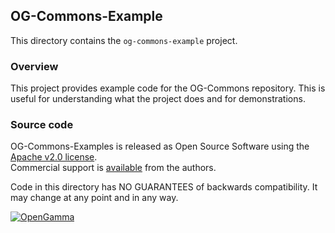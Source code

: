 OG-Commons-Example
------------------
This directory contains the `og-commons-example` project.

### Overview

This project provides example code for the OG-Commons repository.
This is useful for understanding what the project does and for demonstrations.


### Source code

OG-Commons-Examples is released as Open Source Software using the
[Apache v2.0 license](http://www.apache.org/licenses/LICENSE-2.0.html).  
Commercial support is [available](http://www.opengamma.com/) from the authors.

Code in this directory has NO GUARANTEES of backwards compatibility.
It may change at any point and in any way.

[![OpenGamma](http://developers.opengamma.com/res/display/default/chrome/masthead_logo.png "OpenGamma")](http://developers.opengamma.com)
